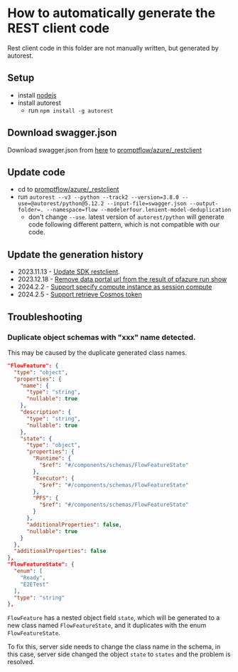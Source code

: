 # How to automatically generate the REST client code
Rest client code in this folder are not manually written, but generated by autorest.

## Setup
+ install [nodejs](https://nodejs.org/en)
+ install autorest
  + run `npm install -g autorest`

## Download swagger.json
Download swagger.json from [here](https://int.api.azureml-test.ms/flow/swagger/v1.0/swagger.json) to 
[promptflow/azure/_restclient](../promptflow/azure/_restclient)

## Update code
+ cd to [promptflow/azure/_restclient](../promptflow/azure/_restclient)
+ run `autorest --v3 --python --track2 --version=3.8.0 --use=@autorest/python@5.12.2 --input-file=swagger.json --output-folder=. --namespace=flow --modelerfour.lenient-model-deduplication`
  + don't change `--use`. latest version of `autorest/python` will generate code following different pattern, which is not compatible with our code.

## Update the generation history

- 2023.11.13 - [Update SDK restclient](https://github.com/microsoft/promptflow/pull/1101).
- 2023.12.18 - [Remove data portal url from the result of pfazure run show](https://github.com/microsoft/promptflow/pull/1497)
- 2024.2.2 - [Support specify compute instance as session compute](https://github.com/microsoft/promptflow/pull/1925)
- 2024.2.5 - [Support retrieve Cosmos token](https://github.com/microsoft/promptflow/pull/1972)

## Troubleshooting

### Duplicate object schemas with "xxx" name detected.

This may be caused by the duplicate generated class names.

```json
"FlowFeature": {
  "type": "object",
  "properties": {
    "name": {
      "type": "string",
      "nullable": true
    },
    "description": {
      "type": "string",
      "nullable": true
    },
    "state": {
      "type": "object",
      "properties": {
        "Runtime": {
          "$ref": "#/components/schemas/FlowFeatureState"
        },
        "Executor": {
          "$ref": "#/components/schemas/FlowFeatureState"
        },
        "PFS": {
          "$ref": "#/components/schemas/FlowFeatureState"
        }
      },
      "additionalProperties": false,
      "nullable": true
    }
  },
  "additionalProperties": false
},
"FlowFeatureState": {
  "enum": [
    "Ready",
    "E2ETest"
  ],
  "type": "string"
},
```

`FlowFeature` has a nested object field `state`, which will be generated to a new class named `FlowFeatureState`, and it duplicates with the enum `FlowFeatureState`.

To fix this, server side needs to change the class name in the schema, in this case, server side changed the object `state` to `states` and the problem is resolved.

